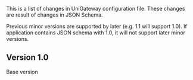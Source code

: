 This is a list of changes in UniGateway configuration file.
These changes are result of changes in JSON Schema. 

Previous minor versions are supported by later (e.g. 1.1 will support 1.0).
If application contains JSON schema with 1.0, it will not support later minor versions.   

## Version 1.0
Base version 

